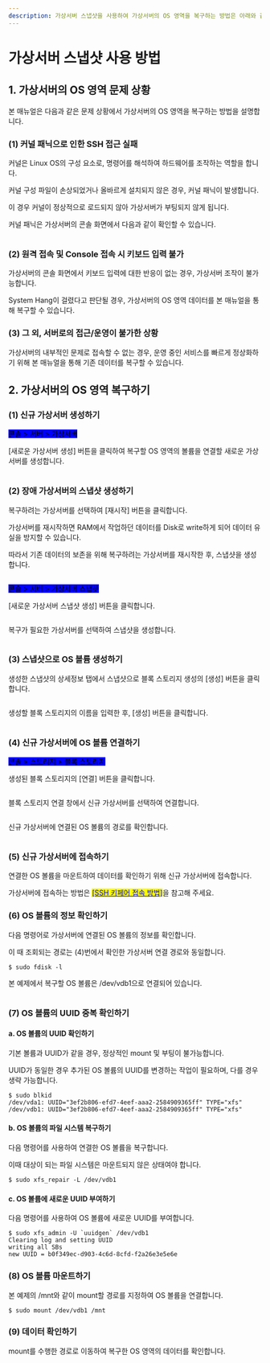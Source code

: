 ```yaml
---
description: 가상서버 스냅샷을 사용하여 가상서버의 OS 영역을 복구하는 방법은 아래와 같습니다.
---
```


# 가상서버 스냅샷 사용 방법

## 1. 가상서버의 OS 영역 문제 상황

본 매뉴얼은 다음과 같은 문제 상황에서 가상서버의 OS 영역을 복구하는 방법을 설명합니다.

### (1) 커널 패닉으로 인한 SSH 접근 실패

커널은 Linux OS의 구성 요소로, 명령어를 해석하여 하드웨어를 조작하는 역할을 합니다.

커널 구성 파일이 손상되었거나 올바르게 설치되지 않은 경우, 커널 패닉이 발생합니다.

이 경우 커널이 정상적으로 로드되지 않아 가상서버가 부팅되지 않게 됩니다.

커널 패닉은 가상서버의 콘솔 화면에서 다음과 같이 확인할 수 있습니다.

<figure><img src="https://filesystem.cafe24.com/hosting/cloud_service/2021/04/14/57f44550c7d071d6700ef8a86650c539_1618381721.jpg" alt=""><figcaption></figcaption></figure>





### (2) 원격 접속 및 Console 접속 시 키보드 입력 불가

가상서버의 콘솔 화면에서 키보드 입력에 대한 반응이 없는 경우, 가상서버 조작이 불가능합니다.

System Hang이 걸렸다고 판단될 경우, 가상서버의 OS 영역 데이터를 본 매뉴얼을 통해 복구할 수 있습니다.





### (3) 그 외, 서버로의 접근/운영이 불가한 상황

가상서버의 내부적인 문제로 접속할 수 없는 경우, 운영 중인 서비스를 빠르게 정상화하기 위해 본 매뉴얼을 통해 기존 데이터를 복구할 수 있습니다.







## 2. 가상서버의 OS 영역 복구하기

### (1) 신규 가상서버 생성하기

<mark style="background-color:blue;">콘솔 > 서버 > 가상서버</mark>

\[새로운 가상서버 생성] 버튼을 클릭하여 복구할 OS 영역의 볼륨을 연결할 새로운 가상서버를 생성합니다.

<figure><img src="https://filesystem.cafe24.com/hosting/cloud_service/2021/04/14/7154147043d2407feca070ae30f095d0_1618388859.jpg" alt=""><figcaption></figcaption></figure>





### (2) 장애 가상서버의 스냅샷 생성하기

복구하려는 가상서버를 선택하여 \[재시작] 버튼을 클릭합니다.

가상서버를 재시작하면 RAM에서 작업하던 데이터를 Disk로 write하게 되어 데이터 유실을 방지할 수 있습니다.

따라서 기존 데이터의 보존을 위해 복구하려는 가상서버를 재시작한 후, 스냅샷을 생성합니다.

<figure><img src="https://filesystem.cafe24.com/hosting/cloud_service/2021/04/14/05e55e903f2158b98ef6e91e253c4c3d_1618388878.jpg" alt=""><figcaption></figcaption></figure>

<mark style="background-color:blue;">콘솔 > 서버 > 가상서버 스냅샷</mark>

\[새로운 가상서버 스냅샷 생성] 버튼을 클릭합니다.

<figure><img src="https://filesystem.cafe24.com/hosting/cloud_service/2021/04/12/297a549be379f77b7f1f5198640cefdd_1618208882.jpg" alt=""><figcaption></figcaption></figure>

복구가 필요한 가상서버를 선택하여 스냅샷을 생성합니다.

<figure><img src="https://filesystem.cafe24.com/hosting/cloud_service/2021/04/12/7792b78b4f80979e0346b27c0ed4f5eb_1618209255.jpg" alt=""><figcaption></figcaption></figure>





### (3) 스냅샷으로 OS 볼륨 생성하기

생성한 스냅샷의 상세정보 탭에서 스냅샷으로 블록 스토리지 생성의 \[생성] 버튼을 클릭합니다.

<figure><img src="https://filesystem.cafe24.com/hosting/cloud_service/2021/04/12/57525a5e98f2b6bb2a6cb9ccd33ae5ec_1618209753.jpg" alt=""><figcaption></figcaption></figure>

생성할 블록 스토리지의 이름을 입력한 후, \[생성] 버튼을 클릭합니다.

<figure><img src="https://filesystem.cafe24.com/hosting/cloud_service/2021/04/12/63ea74923c6c0760a90da2617a3360f3_1618209970.jpg" alt=""><figcaption></figcaption></figure>





### (4) 신규 가상서버에 OS 볼륨 연결하기

<mark style="background-color:blue;">콘솔 > 스토리지 > 블록 스토리지</mark>

생성된 블록 스토리지의 \[연결] 버튼을 클릭합니다.

<figure><img src="https://filesystem.cafe24.com/hosting/cloud_service/2021/04/12/6f17128d01396bf9afd14b91da9ec08a_1618212565.jpg" alt=""><figcaption></figcaption></figure>

블록 스토리지 연결 창에서 신규 가상서버를 선택하여 연결합니다.

<figure><img src="https://filesystem.cafe24.com/hosting/cloud_service/2021/04/12/8ac638ea60efa192e160d11eeae46666_1618212677.jpg" alt=""><figcaption></figcaption></figure>

신규 가상서버에 연결된 OS 볼륨의 경로를 확인합니다.

<figure><img src="https://filesystem.cafe24.com/hosting/cloud_service/2021/04/12/1b48ea37c39f20f29e7b733a1f8d4ea2_1618215275.jpg" alt=""><figcaption></figcaption></figure>





### (5) 신규 가상서버에 접속하기

연결한 OS 볼륨을 마운트하여 데이터를 확인하기 위해 신규 가상서버에 접속합니다.

가상서버에 접속하는 방법은 [<mark style="color:blue;">\[SSH 키페어 접속 방법\]</mark>](../server/connect/keypair.md)을 참고해 주세요.





### (6) OS 볼륨의 정보 확인하기

다음 명령어로 가상서버에 연결된 OS 볼륨의 정보를 확인합니다.&#x20;

이 때 조회되는 경로는 (4)번에서 확인한 가상서버 연결 경로와 동일합니다.

```shell
$ sudo fdisk -l
```

본 예제에서 복구할 OS 볼륨은 /dev/vdb1으로 연결되어 있습니다.

<figure><img src="https://filesystem.cafe24.com/hosting/cloud_service/2021/04/12/3f980474af71a8a7d6e6fa972a80d978_1618214766.jpg" alt=""><figcaption></figcaption></figure>





### (7) OS 볼륨의 UUID 중복 확인하기

#### &#x20;a. OS 볼륨의 UUID 확인하기

기본 볼륨과 UUID가 같을 경우, 정상적인 mount 및 부팅이 불가능합니다.

UUID가 동일한 경우 추가된 OS 볼륨의 UUID를 변경하는 작업이 필요하며, 다를 경우 생략 가능합니다.

```shell-session
$ sudo blkid
/dev/vda1: UUID="3ef2b806-efd7-4eef-aaa2-2584909365ff" TYPE="xfs"
/dev/vdb1: UUID="3ef2b806-efd7-4eef-aaa2-2584909365ff" TYPE="xfs"
```



#### b. OS 볼륨의 파일 시스템 복구하기

다음 명령어를 사용하여 연결한 OS 볼륨을 복구합니다.

이때 대상이 되는 파일 시스템은 마운트되지 않은 상태여야 합니다.

```shell-session
$ sudo xfs_repair -L /dev/vdb1
```



#### c. OS 볼륨에 새로운 UUID 부여하기

다음 명령어를 사용하여 OS 볼륨에 새로운 UUID를 부여합니다.

```shell-session
$ sudo xfs_admin -U `uuidgen` /dev/vdb1
Clearing log and setting UUID
writing all SBs
new UUID = b0f349ec-d903-4c6d-8cfd-f2a26e3e5e6e
```





### (8) OS 볼륨 마운트하기

본 예제의 /mnt와 같이 mount할 경로를 지정하여 OS 볼륨을 연결합니다.

```shell-session
$ sudo mount /dev/vdb1 /mnt
```





### (9) 데이터 확인하기

mount를 수행한 경로로 이동하여 복구한 OS 영역의 데이터를 확인합니다.

<figure><img src="https://filesystem.cafe24.com/hosting/cloud_service/2021/04/14/3afc0c47894f7aee5edcb312ed6536e6_1618362946.png" alt=""><figcaption></figcaption></figure>
